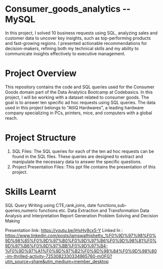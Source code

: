 # Consumer_goods_analytics -- MySQL
In this project, I solved 10 business requests using SQL, analyzing sales and customer data to uncover key insights, such as top-performing products and fast-growing regions. I presented actionable recommendations for decision-makers, refining both my technical skills and my ability to communicate insights effectively to executive management.

# Project Overview
This repository contains the code and SQL queries used for the Consumer Goods domain part of the Data Analytics Bootcamp at Codebasics. In this project, I will be working with a dataset related to consumer goods. The goal is to answer ten specific ad hoc requests using SQL queries. The data used in this project belongs to "AtliQ Hardwares", a leading hardware company specializing in PCs, printers, mice, and computers with a global reach.

# Project Structure
1. SQL Files: The SQL queries for each of the ten ad hoc requests can be found in the SQL files. These queries are designed to extract and manipulate the necessary data to answer the specific questions.
2. Project Presentation Files: This ppt file contains the presentation of this project.

# Skills Learnt
SQL Query Writing using CTE,rank,joins, date functions,sub-queries,numeric functions etc.
Data Extraction and Transformation
Data Analysis and Interpretation
Report Generation
Problem Solving and Decision Making

Presentation link: https://youtu.be/jHxHy9cx5-Y
Linked In : https://www.linkedin.com/posts/iamswathishetty_%F0%9D%97%98%F0%9D%98%85%F0%9D%97%B0%F0%9D%97%B6%F0%9D%98%81%F0%9D%97%B6%F0%9D%97%BB%F0%9D%97%B4-%F0%9D%97%A1%F0%9D%97%B2%F0%9D%98%84%F0%9D%98%80-im-thrilled-activity-7253082330334965760-mOFG?utm_source=share&utm_medium=member_desktop
